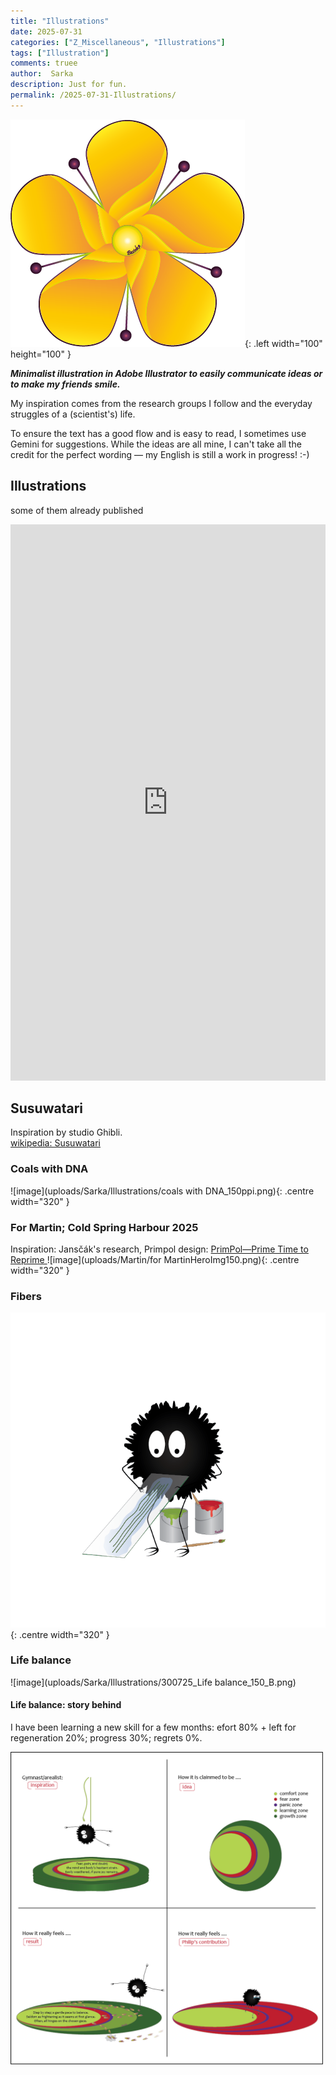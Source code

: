 ```yaml
---
title: "Illustrations"
date: 2025-07-31 
categories: ["Z_Miscellaneous", "Illustrations"]
tags: ["Illustration"]
comments: truee
author:  Sarka
description: Just for fun.
permalink: /2025-07-31-Illustrations/
---
```




![Bezinka](uploads/Sarka/flower_03_150ppi.png){: .left width="100" height="100" }
<p align="justify">

<b><i>Minimalist illustration in Adobe Illustrator to easily communicate ideas or to make my friends smile. </i> </b>
<!-- My journey into scientific illustration began with drawing reaction schemes and mechanisms for organic chemistry on paper and in software like ChemDraw and ChemSketch. In 2016, I created my first scientific cartoon using PowerPoint. My skills really took off when I gained access to Adobe Illustrator and Photoshop in 2018 at the Institute of Molecular Genetics of the Czech Academy of Sciences.
I was lucky enough to befriend the incredibly creative members of Pavel Jansčák's subgroup, who were already skilled with the software. Their heartfelt artwork became a huge source of inspiration and motivation for me. My skills continued to grow thanks to many other talented people I met throughout my academic career, including Edu (@artkemystic_science). --> My inspiration comes from the research groups I follow and the everyday struggles of a (scientist's) life. <br>
To ensure the text has a good flow and is easy to read, I sometimes use Gemini for suggestions. While the ideas are all mine, I can't take all the credit for the perfect wording — my English is still a work in progress! :-)   
</p>

## Illustrations 
some of them already published
<p align="center">
<iframe height="890" style="width: 100%;" scrolling="no" title="Sarka" src="https://codepen.io/-rka-Salajkov-/embed/VYwLXyP?default-tab=result&theme-id=light" frameborder="no" loading="lazy" allowtransparency="true" allowfullscreen="true">
  See the Pen <a href="https://codepen.io/-rka-Salajkov-/pen/VYwLXyP">
  Sarka</a> by Bezinka (<a href="https://codepen.io/-rka-Salajkov-">@-rka-Salajkov-</a>)
  on <a href="https://codepen.io">CodePen</a>.
</iframe>

</p>

## Susuwatari
Inspiration by studio Ghibli. <br>
[wikipedia: Susuwatari](https://en.wikipedia.org/wiki/Susuwatari#:~:text=Susuwatari%20are%20described%20and%20shown,many%20times%20their%20own%20weight.)

### Coals with DNA

![image](uploads/Sarka/Illustrations/coals with DNA_150ppi.png){: .centre width="320" }

### For Martin; Cold Spring Harbour 2025
Inspiration: Jansčák's research, Primpol design: [PrimPol—Prime Time to Reprime ](https://doi.org/10.3390/genes8010020)
![image](uploads/Martin/for MartinHeroImg150.png){: .centre width="320" }

### Fibers
![image](uploads/Sarka/Illustrations/Fibers150.png){: .centre width="320" }

### Life balance
![image](uploads/Sarka/Illustrations/300725_Life balance_150_B.png)

#### Life balance: story behind
I have been learning a new skill for a few months: efort 80% + left for regeneration 20%; progress 30%; regrets 0%. 

<img src="uploads/Sarka/Illustrations/250731_Life balance_Story behind.png" width="500" alt="story behind"/>

